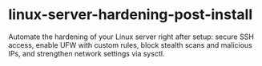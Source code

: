 # linux-server-hardening-post-install
Automate the hardening of your Linux server right after setup: secure SSH access, enable UFW with custom rules, block stealth scans and malicious IPs, and strengthen network settings via sysctl.
